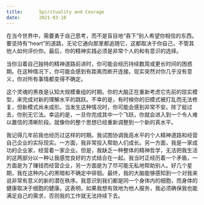 ```yaml
---
title:      Spirituality and Courage
date:       2021-03-18
---
```


在当今世界中，需要勇于自己思考，而不是盲目地“吞下”别人希望你相信的东西。要坚持有“heart”的道路，无论它通向那里都追随它，这都取决于你自己，不管其他人如何评价你。最后，你的精神实践必须是非常个人的和有意识的选择。

当你沿着自己独特的精神道路前进时，你可能会经历持续数周或更长时间的困惑期。在这种情况下，你可能会感到有距离而断开连接。现实突然对你几乎没有意义，你对所有事情都变得不确定。

这个灵魂的黑夜是认知大规模重组的时期。你的大脑正在重新考虑它先前的现实模型，来完成对新的理解水平的跳跃。不幸的是，有时候你的旧模式被打乱而无法修复，但新模式尚未成形。当发生这种情况时，你可能会感到非常不安。除了挺过去，你别无它法。幸运的是，一旦你完成其中一个飞跃，你就会进入到一个令人难以置信的清晰阶段。就像你的整个思想已经重新调整到一个新的真水平。

我记得几年前我也经历过这样的时期。我试图协调我高水平的个人精神道路和经营自己企业的实际现实。一方面，我非常投入帮助人们成长。另一方面，我是一家成功的企业家，经营着一家企业。但是，我缺乏一种整体的精神哲学，无法把我生活的这两部分以一种让我感觉良好的方式结合在一起。我当时正经历着一个矛盾，一方面是为了赚钱而经营企业，另一方面是为了尽可能无私地帮助别人。好几个星期，我在这种内心的黑暗和不确定中徘徊。最终，我的大脑能够感知到一个对我来说非常有意义的新的潜在秩序。我意识到我们都是同一个身体内的细胞，而身体的健康取决于细胞的健康。这表明，如果我想有效地为他人服务，我必须确保我也能满足自己的需求，否则我的工作就无法持续下去。

